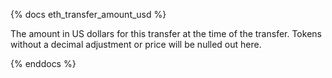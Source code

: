 {% docs eth_transfer_amount_usd %}

The amount in US dollars for this transfer at the time of the transfer. Tokens without a decimal adjustment or price will be nulled out here. 

{% enddocs %}